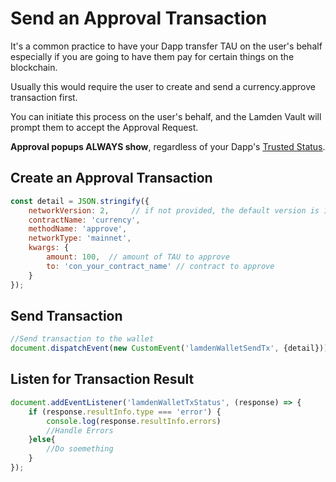 # Send an Approval Transaction

It's a common practice to have your Dapp transfer TAU on the user's behalf especially if you are going to have them pay for certain things on the blockchain.

Usually this would require the user to create and send a currency.approve transaction first.

You can initiate this process on the user's behalf, and the Lamden Vault will prompt them to accept the Approval Request.

**Approval popups ALWAYS show**, regardless of your Dapp's <u>[Trusted Status](/docs/wallet/accounts_linked_create#make-account-trusted)</u>.

## Create an Approval Transaction

```javascript
const detail = JSON.stringify({
    networkVersion: 2,     // if not provided, the default version is 1
    contractName: 'currency',
    methodName: 'approve',
    networkType: 'mainnet',
    kwargs: {
        amount: 100,  // amount of TAU to approve
        to: 'con_your_contract_name' // contract to approve
    }
});
```

## Send Transaction
```javascript
//Send transaction to the wallet
document.dispatchEvent(new CustomEvent('lamdenWalletSendTx', {detail}));
```

## Listen for Transaction Result
```javascript
document.addEventListener('lamdenWalletTxStatus', (response) => {
    if (response.resultInfo.type === 'error') {
        console.log(response.resultInfo.errors)
        //Handle Errors
    }else{
        //Do soemething
    } 
});
```



